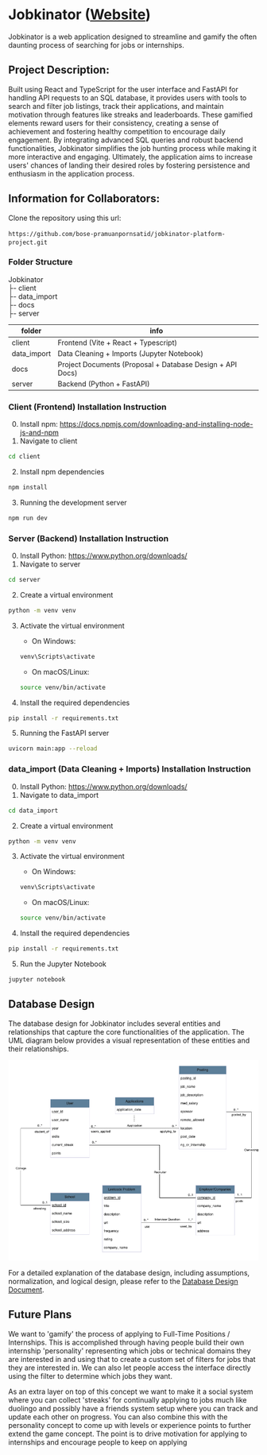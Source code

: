 # Jobkinator ([Website](https://jobkinator.web.app/))
Jobkinator is a web application designed to streamline and gamify the often daunting process of searching for jobs or internships.

## Project Description:

Built using React and TypeScript for the user interface and FastAPI for handling API requests to an SQL database, it provides users with tools to search and filter job listings, track their applications, and maintain motivation through features like streaks and leaderboards. These gamified elements reward users for their consistency, creating a sense of achievement and fostering healthy competition to encourage daily engagement. By integrating advanced SQL queries and robust backend functionalities, Jobkinator simplifies the job hunting process while making it more interactive and engaging. Ultimately, the application aims to increase users' chances of landing their desired roles by fostering persistence and enthusiasm in the application process.


## Information for Collaborators:

Clone the repository using this url: 

`https://github.com/bose-pramuanpornsatid/jobkinator-platform-project.git`

### Folder Structure
Jobkinator\
├- client\
├- data_import\
├- docs\
├- server

| folder      | info                                                      |
| ----------- | --------------------------------------------------------- |
| client      | Frontend (Vite + React + Typescript)                      |
| data_import | Data Cleaning + Imports (Jupyter Notebook)                |
| docs        | Project Documents (Proposal + Database Design + API Docs) |
| server      | Backend (Python + FastAPI)                                |

### Client (Frontend) Installation Instruction

0. Install npm: https://docs.npmjs.com/downloading-and-installing-node-js-and-npm
1. Navigate to client 
```bash
cd client
```

2. Install npm dependencies
```bash
npm install
```

3. Running the development server
```bash
npm run dev
```

### Server (Backend) Installation Instruction
0. Install Python: https://www.python.org/downloads/
1. Navigate to server
```bash
cd server
```

2. Create a virtual environment
```bash
python -m venv venv
```

3. Activate the virtual environment
   - On Windows:
   ```bash
   venv\Scripts\activate
   ```
   - On macOS/Linux:
   ```bash
   source venv/bin/activate
   ```

4. Install the required dependencies
```bash
pip install -r requirements.txt
```

5. Running the FastAPI server
```bash
uvicorn main:app --reload
```

### data_import (Data Cleaning + Imports) Installation Instruction
0. Install Python: https://www.python.org/downloads/
1. Navigate to data_import
```bash
cd data_import
```

2. Create a virtual environment
```bash
python -m venv venv
```

3. Activate the virtual environment
   - On Windows:
   ```bash
   venv\Scripts\activate
   ```
   - On macOS/Linux:
   ```bash
   source venv/bin/activate
   ```

4. Install the required dependencies
```bash
pip install -r requirements.txt
```

5. Run the Jupyter Notebook
```bash
jupyter notebook
```

## Database Design

The database design for Jobkinator includes several entities and relationships that capture the core functionalities of the application. The UML diagram below provides a visual representation of these entities and their relationships.

![UML Diagram](docs/UML.png)

For a detailed explanation of the database design, including assumptions, normalization, and logical design, please refer to the [Database Design Document](docs/Stage2DatabaseDesign.md).

## Future Plans

We want to 'gamify' the process of applying to Full-Time Positions / Internships. This is accomplished through having people build their own internship 'personality' representing which jobs or technical domains they are interested in and using that to create a custom set of filters for jobs that they are interested in. We can also let people access the interface directly using the filter to determine which jobs they want.

As an extra layer on top of this concept we want to make it a social system where you can collect 'streaks' for continually applying to jobs much like duolingo and possibly have a friends system setup where you can track and update each other on progress. You can also combine this with the personality concept to come up with levels or experience points to further extend the game concept. The point is to drive motivation for applying to internships and encourage people to keep on applying




